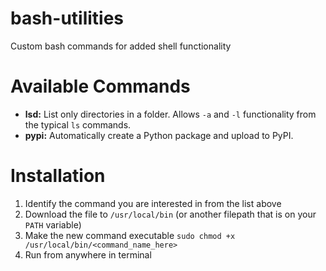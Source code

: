 # bash-utilities
Custom bash commands for added shell functionality

# Available Commands

* **lsd:** List only directories in a folder. Allows `-a` and `-l` functionality from the typical `ls` commands.
* **pypi:** Automatically create a Python package and upload to PyPI.

# Installation

1. Identify the command you are interested in from the list above
2. Download the file to `/usr/local/bin` (or another filepath that is on your `PATH` variable)
3. Make the new command executable `sudo chmod +x /usr/local/bin/<command_name_here>`
4. Run from anywhere in terminal
